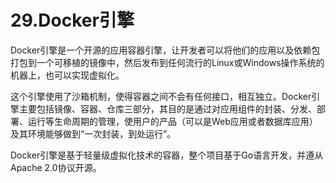 # 29.Docker引擎

Docker引擎是一个开源的应用容器引擎，让开发者可以将他们的应用以及依赖包打包到一个可移植的镜像中，然后发布到任何流行的Linux或Windows操作系统的机器上，也可以实现虚拟化。

这个引擎使用了沙箱机制，使得容器之间不会有任何接口，相互独立。Docker引擎主要包括镜像、容器、仓库三部分，其目的是通过对应用组件的封装、分发、部署、运行等生命周期的管理，使用户的产品（可以是Web应用或者数据库应用）及其环境能够做到“一次封装，到处运行”。

Docker引擎是基于轻量级虚拟化技术的容器，整个项目基于Go语言开发，并遵从Apache 2.0协议开源。